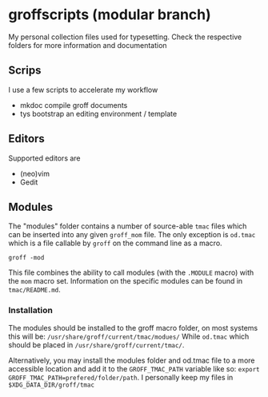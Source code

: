 # groffscripts (modular branch)
My personal collection files used for typesetting.
Check the respective folders for more information and documentation

## Scrips
I use a few scripts to accelerate my workflow
- mkdoc compile groff documents
- tys bootstrap an editing environment / template

## Editors
Supported editors are
- (neo)vim
- Gedit

## Modules
The "modules" folder contains a number of source-able `tmac` files
which can be inserted into any given `groff_mom` file.
The only exception is `od.tmac` which is a file callable by `groff`
on the command line as a macro.
```
groff -mod
```
This file combines the ability to call modules (with the `.MODULE` macro)
with the `mom` macro set.
Information on the specific modules can be found in `tmac/README.md`.

### Installation
The modules should be installed to the groff macro folder,
on most systems this will be:
`/usr/share/groff/current/tmac/modues/`
While `od.tmac` which should be placed in
`/usr/share/groff/current/tmac/`.

Alternatively, you may install the modules folder and od.tmac file
to a more accessible location and add it to the `GROFF_TMAC_PATH`
variable like so:
`export GROFF_TMAC_PATH=prefered/folder/path`.
I personally keep my files in
`$XDG_DATA_DIR/groff/tmac`
